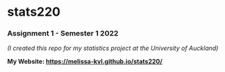 # stats220
### Assignment 1 - Semester 1 2022
*(I created this repo for my statistics project at the University of Auckland)*

**My Website: https://melissa-kvl.github.io/stats220/**
